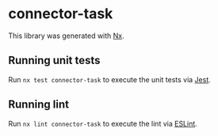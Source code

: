 # connector-task

This library was generated with [Nx](https://nx.dev).

## Running unit tests

Run `nx test connector-task` to execute the unit tests via [Jest](https://jestjs.io).

## Running lint

Run `nx lint connector-task` to execute the lint via [ESLint](https://eslint.org/).

